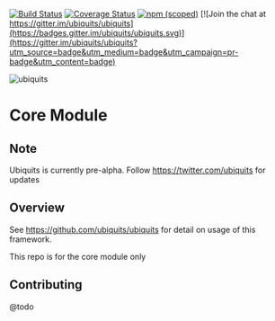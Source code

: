 [![Build Status](https://travis-ci.org/ubiquits/ubiquits.svg?branch=master)](https://travis-ci.org/ubiquits/ubiquits)
[![Coverage Status](https://coveralls.io/repos/github/ubiquits/ubiquits/badge.svg?branch=master)](https://coveralls.io/github/ubiquits/ubiquits?branch=master)
[![npm (scoped)](https://img.shields.io/npm/v/@ubiquits/core.svg?maxAge=2592000)](https://www.npmjs.com/package/@ubiquits/core)
[![Join the chat at https://gitter.im/ubiquits/ubiquits](https://badges.gitter.im/ubiquits/ubiquits.svg)](https://gitter.im/ubiquits/ubiquits?utm_source=badge&utm_medium=badge&utm_campaign=pr-badge&utm_content=badge)

![ubiquits](https://rawgithub.com/ubiquits/assets/master/fulllogo.svg)

# Core Module
## Note
Ubiquits is currently pre-alpha. Follow https://twitter.com/ubiquits for updates

## Overview
See https://github.com/ubiquits/ubiquits for detail on usage of this framework.
 
This repo is for the core module only

## Contributing
@todo

